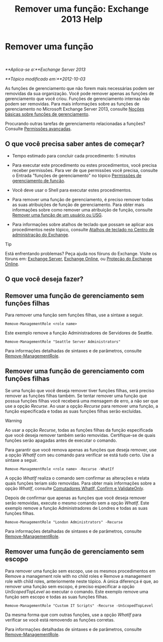 ﻿---
title: 'Remover uma função: Exchange 2013 Help'
TOCTitle: Remover uma função
ms:assetid: 2fb6f453-f37a-4636-8353-3f9927f81298
ms:mtpsurl: https://technet.microsoft.com/pt-br/library/Dd335178(v=EXCHG.150)
ms:contentKeyID: 50485256
ms.date: 05/22/2018
mtps_version: v=EXCHG.150
ms.translationtype: MT
---

# Remover uma função

 

_**Aplica-se a:**Exchange Server 2013_

_**Tópico modificado em:**2012-10-03_

As funções de gerenciamento que não forem mais necessárias podem ser removidas da sua organização. Você pode remover apenas as funções de gerenciamento que você criou. Funções de gerenciamento internas não podem ser removidas. Para mais informações sobre as funções de gerenciamento no Microsoft Exchange Server 2013, consulte [Noções básicas sobre funções de gerenciamento](understanding-management-roles-exchange-2013-help.md).

Procurando outras tarefas de gerenciamento relacionadas a funções? Consulte [Permissões avançadas](advanced-permissions-exchange-2013-help.md).

## O que você precisa saber antes de começar?

  - Tempo estimado para concluir cada procedimento: 5 minutos

  - Para executar este procedimento ou estes procedimentos, você precisa receber permissões. Para ver de que permissões você precisa, consulte o Entrada "funções de gerenciamento" no tópico [Permissões de gerenciamento de função](role-management-permissions-exchange-2013-help.md).

  - Você deve usar o Shell para executar estes procedimentos.

  - Para remover uma função de gerenciamento, é preciso remover todas as suas atribuições de função de gerenciamento. Para obter mais informações sobre como remover uma atribuição de função, consulte [Remover uma função de um usuário ou USG](remove-a-role-from-a-user-or-usg-exchange-2013-help.md).

  - Para informações sobre atalhos de teclado que possam se aplicar aos procedimentos neste tópico, consulte [Atalhos de teclado no Centro de administração do Exchange](keyboard-shortcuts-in-the-exchange-admin-center-exchange-online-protection-help.md).


> [!TIP]
> Está enfrentando problemas? Peça ajuda nos fóruns do Exchange. Visite os fóruns em: <A href="https://go.microsoft.com/fwlink/p/?linkid=60612">Exchange Server</A>, <A href="https://go.microsoft.com/fwlink/p/?linkid=267542">Exchange Online</A>, ou <A href="https://go.microsoft.com/fwlink/p/?linkid=285351">Proteção do Exchange Online</A>.



## O que você deseja fazer?

## Remover uma função de gerenciamento sem funções filhas

Para remover uma função sem funções filhas, use a sintaxe a seguir.

    Remove-ManagementRole <role name>

Este exemplo remove a função Administradores de Servidores de Seattle.

    Remove-ManagementRole "Seattle Server Administrators"

Para informações detalhadas de sintaxes e de parâmetros, consulte [Remove-ManagementRole](https://technet.microsoft.com/pt-br/library/dd351170\(v=exchg.150\)).

## Remover uma função de gerenciamento com funções filhas

Se uma função que você deseja remover tiver funções filhas, será preciso remover as funções filhas também. Se tentar remover uma função que possua funções filhas você receberá uma mensagem de erro, a não ser que use a opção *Recurse*. Ao usar a opção *Recurse* para remover uma função, a função especificada e todas as suas funções filhas serão excluídas.


> [!WARNING]
> Ao usar a opção <EM>Recurse</EM>, todas as funções filhas da função especificada que você deseja remover também serão removidas. Certifique-se de quais funções serão apagadas antes de executar o comando.



Para garantir que você remova apenas as funções que deseja remover, use a opção *WhatIf* com seu comando para verificar se está tudo certo. Use a sintaxe a seguir.

    Remove-ManagementRole <role name> -Recurse -WhatIf

A opção *WhatIf* realiza o comando sem confirmar as alterações e relata quais funções teriam sido removidas. Para obter mais informações sobre a opção *WhatIf*, consulte [Comutadores WhatIf, Confirm e ValidateOnly](whatif-confirm-and-validateonly-switches-exchange-2013-help.md).

Depois de confirmar que apenas as funções que você deseja remover serão removidas, execute o mesmo comando sem a opção *WhatIf*. Este exemplo remove a função Administradores de Londres e todas as suas funções filhas.

    Remove-ManagementRole "London Administrators" -Recurse

Para informações detalhadas de sintaxes e de parâmetros, consulte [Remove-ManagementRole](https://technet.microsoft.com/pt-br/library/dd351170\(v=exchg.150\)).

## Remover uma função de gerenciamento sem escopo

Para remover uma função sem escopo, use os mesmos procedimentos em Remove a management role with no child roles e Remove a management role with child roles, anteriormente neste tópico. A única diferença é que, ao remover uma função sem escopo, é preciso especificar a opção *UnScopedTopLevel* ao executar o comando. Este exemplo remove uma função sem escopo e todas as suas funções filhas.

    Remove-ManagementRole "Custom IT Scripts" -Recurse -UnScopedTopLevel

Da mesma forma que com outras funções, use a opção *WhatIf* para verificar se você está removendo as funções corretas.

Para informações detalhadas de sintaxes e de parâmetros, consulte [Remove-ManagementRole](https://technet.microsoft.com/pt-br/library/dd351170\(v=exchg.150\)).

